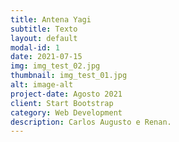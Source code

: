 ```yaml
---
title: Antena Yagi
subtitle: Texto
layout: default
modal-id: 1
date: 2021-07-15
img: img_test_02.jpg
thumbnail: img_test_01.jpg
alt: image-alt
project-date: Agosto 2021
client: Start Bootstrap
category: Web Development
description: Carlos Augusto e Renan.
---
```

